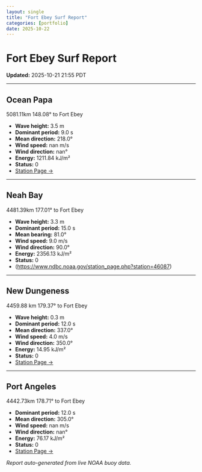 ```yaml
---
layout: single
title: "Fort Ebey Surf Report"
categories: [portfolio]
date: 2025-10-22
---
```


# Fort Ebey Surf Report
**Updated:** 2025-10-21 21:55 PDT

---

## Ocean Papa 
5081.11km 148.08° to Fort Ebey
- **Wave height:** 3.5 m  
- **Dominant period:** 9.0 s  
- **Mean direction:** 218.0°  
- **Wind speed:** nan m/s  
- **Wind direction:** nan°  
- **Energy:** 1211.84 kJ/m²  
- **Status:** 0  
- [Station Page →](https://www.ndbc.noaa.gov/station_page.php?station=46246)

---

## Neah Bay 
4481.39km 177.01° to Fort Ebey

- **Wave height:** 3.3 m  
- **Dominant period:** 15.0 s  
- **Mean bearing:** 81.0°  
- **Wind speed:** 9.0 m/s  
- **Wind direction:** 90.0°  
- **Energy:** 2356.13 kJ/m²  
- **Status:** 0  
- (https://www.ndbc.noaa.gov/station_page.php?station=46087)

---

## New Dungeness 
4459.88 km 179.37° to Fort Ebey 

- **Wave height:** 0.3 m  
- **Dominant period:** 12.0 s  
- **Mean direction:** 337.0°  
- **Wind speed:** 4.0 m/s  
- **Wind direction:** 350.0°  
- **Energy:** 14.95 kJ/m²  
- **Status:** 0  
- [Station Page →](https://www.ndbc.noaa.gov/station_page.php?station=46088)

---

## Port Angeles 
4442.73km 178.71° to Fort Ebey 
- **Dominant period:** 12.0 s  
- **Mean direction:** 305.0°  
- **Wind speed:** nan m/s  
- **Wind direction:** nan°  
- **Energy:** 76.17 kJ/m²  
- **Status:** 0  
- [Station Page →](https://www.ndbc.noaa.gov/station_page.php?station=46267)

*Report auto-generated from live NOAA buoy data.*
